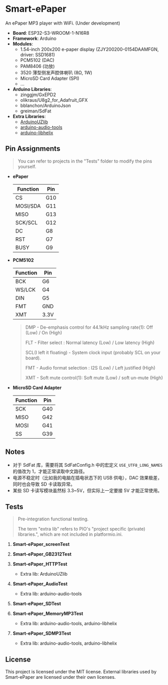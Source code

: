 # Smart-ePaper

An ePaper MP3 player with WiFi. (Under development)

* **Board**: ESP32-S3-WROOM-1-N16R8
* **Framework**: Arduino
* **Modules**:
  * 1.54-inch 200x200 e-paper display (ZJY200200-0154DAAMFGN, driver: SSD1681)
  * PCM5102 (DAC)
  * PAM8406 (功放)
  * 3520 薄型侧发声腔体喇叭 (8Ω, 1W)
  * MicroSD Card Adapter (SPI)
  * ...
* **Arduino Libraries**:
  * zinggjm/GxEPD2
  * olikraus/U8g2_for_Adafruit_GFX
  * bblanchon/ArduinoJson
  * greiman/SdFat
* **Extra Libraries**:
  * [ArduinoUZlib](https://github.com/tignioj/ArduinoUZlib)
  * [arduino-audio-tools](https://github.com/pschatzmann/arduino-audio-tools)
  * [arduino-libhelix](https://github.com/pschatzmann/arduino-libhelix)

## Pin Assignments

> You can refer to projects in the "Tests" folder to modify the pins yourself.

* **ePaper**
  
  | Function | Pin |
  |----------|-----|
  | CS       | G10 |
  | MOSI/SDA | G11 |
  | MISO     | G13 |
  | SCK/SCL  | G12 |
  | DC       | G8  |
  | RST      | G7  |
  | BUSY     | G9  |

* **PCM5102**
  
  | Function | Pin  |
  |----------|------|
  | BCK      | G6   |
  | WS/LCK   | G4   |
  | DIN      | G5   |
  | FMT      | GND  |
  | XMT      | 3.3V |

  > DMP - De-emphasis control for 44.1kHz sampling rate(1): Off (Low) / On (High)
  >
  > FLT - Filter select : Normal latency (Low) / Low latency (High)
  >
  > SCL(I left it floating) - System clock input (probably SCL on your board).
  >
  > FMT - Audio format selection : I2S (Low) / Left justified (High)
  >
  > XMT - Soft mute control(1): Soft mute (Low) / soft un-mute (High)

* **MicroSD Card Adapter**
  
  | Function | Pin |
  |----------|-----|
  | SCK      | G40 |
  | MISO     | G42 |
  | MOSI     | G41 |
  | SS       | G39 |

## Notes

* 对于 SdFat 库，需要将其 SdFatConfig.h 中的宏定义 `USE_UTF8_LONG_NAMES` 的值改为 1，才能正常读取中文路径。
* 电源不稳定时（比如我的电脑在插电状态下的 USB 供电），DAC 效果极差，同时也会导致 SD 卡读取异常。
* 某些 SD 卡读写模块虽然标 3.3~5V，但实际上一定要接 5V 才能正常使用。

## Tests

> Pre-integration functional testing.
>
> The term "extra lib" refers to PIO's "project specific (private) libraries.", which are not included in platformio.ini.

1. **Smart-ePaper_screenTest**



2. **Smart-ePaper_GB2312Test**



3. **Smart-ePaper_HTTPTest**

    * Extra lib: ArduinoUZlib

4. **Smart-ePaper_AudioTest**
    
    * Extra lib: arduino-audio-tools

5. **Smart-ePaper_SDTest**
    


6. **Smart-ePaper_MemoryMP3Test**

    * Extra lib: arduino-audio-tools, arduino-libhelix

7. **Smart-ePaper_SDMP3Test**

    * Extra lib: arduino-audio-tools, arduino-libhelix
  
## License

This project is licensed under the MIT license. External libraries used by Smart-ePaper are licensed under their own licenses.

